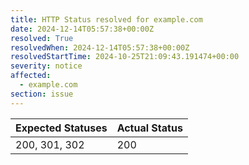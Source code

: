 ```yaml
---
title: HTTP Status resolved for example.com
date: 2024-12-14T05:57:38+00:00Z
resolved: True
resolvedWhen: 2024-12-14T05:57:38+00:00Z
resolvedStartTime: 2024-10-25T21:09:43.191474+00:00
severity: notice
affected:
  - example.com
section: issue
---
```


| Expected Statuses | Actual Status  |
|-------------------|----------------|
| 200, 301, 302 | 200 |
